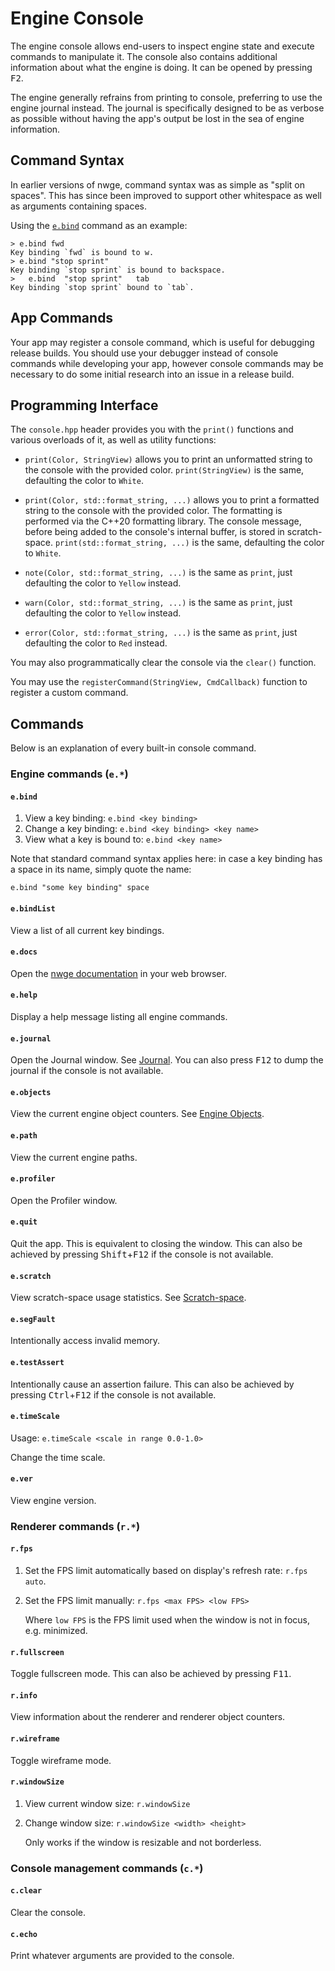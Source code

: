 # Engine Console

The engine console allows end-users to inspect engine state and execute commands
to manipulate it. The console also contains additional information about what
the engine is doing. It can be opened by pressing <kbd>F2</kbd>.

The engine generally refrains from printing to console, preferring to use the
engine journal instead. The journal is specifically designed to be as verbose as
possible without having the app's output be lost in the sea of engine
information.

## Command Syntax

In earlier versions of nwge, command syntax was as simple as "split on spaces".
This has since been improved to support other whitespace as well as arguments
containing spaces.

Using the [`e.bind`](#ebind) command as an example:

```console
> e.bind fwd
Key binding `fwd` is bound to w.
> e.bind "stop sprint"
Key binding `stop sprint` is bound to backspace.
> 	e.bind	"stop sprint"	tab
Key binding `stop sprint` bound to `tab`.
```

## App Commands

Your app may register a console command, which is useful for debugging release
builds. You should use your debugger instead of console commands while
developing your app, however console commands may be necessary to do some
initial research into an issue in a release build.

## Programming Interface

The `console.hpp` header provides you with the `print()` functions and various
overloads of it, as well as utility functions:

* `print(Color, StringView)` allows you to print an unformatted string to the
  console with the provided color. `print(StringView)` is the same, defaulting
  the color to `White`.

* `print(Color, std::format_string, ...)` allows you to print a formatted string
  to the console with the provided color. The formatting is performed via the
  C++20 formatting library. The console message, before being added to the
  console's internal buffer, is stored in scratch-space.
  `print(std::format_string, ...)` is the same, defaulting the color to `White`.

* `note(Color, std::format_string, ...)` is the same as `print`, just defaulting
  the color to `Yellow` instead.

* `warn(Color, std::format_string, ...)` is the same as `print`, just defaulting
  the color to `Yellow` instead.

* `error(Color, std::format_string, ...)` is the same as `print`, just
  defaulting the color to `Red` instead.

You may also programmatically clear the console via the `clear()` function.

You may use the `registerCommand(StringView, CmdCallback)` function to register
a custom command.

## Commands

Below is an explanation of every built-in console command.

### Engine commands (`e.*`)

#### `e.bind`

1. View a key binding: `e.bind <key binding>`
2. Change a key binding: `e.bind <key binding> <key name>`
3. View what a key is bound to: `e.bind <key name>`

Note that standard command syntax applies here: in case a key binding has a
space in its name, simply quote the name:

```console
e.bind "some key binding" space
```

#### `e.bindList`

View a list of all current key bindings.

#### `e.docs`

Open the [nwge documentation] in your web browser.

#### `e.help`

Display a help message listing all engine commands.

#### `e.journal`

Open the Journal window. See [Journal]. You can also press <kbd>F12</kbd> to
dump the journal if the console is not available.

#### `e.objects`

View the current engine object counters. See [Engine Objects].

#### `e.path`

View the current engine paths.

#### `e.profiler`

Open the Profiler window.

#### `e.quit`

Quit the app. This is equivalent to closing the window. This can also be
achieved by pressing <kbd>Shift</kbd>+<kbd>F12</kbd> if the console is not
available.

#### `e.scratch`

View scratch-space usage statistics. See [Scratch-space].

#### `e.segFault`

Intentionally access invalid memory.

#### `e.testAssert`

Intentionally cause an assertion failure. This can also be achieved by pressing
<kbd>Ctrl</kbd>+<kbd>F12</kbd> if the console is not available.

#### `e.timeScale`

Usage: `e.timeScale <scale in range 0.0-1.0>`

Change the time scale.

#### `e.ver`

View engine version.

[nwge documentation]: README
[Journal]: JOURNAL
[Engine Objects]: OBJECTS
[Scratch-space]: MEMORY#scratch-space

### Renderer commands (`r.*`)

#### `r.fps`

1. Set the FPS limit automatically based on display's refresh rate: `r.fps auto`.
2. Set the FPS limit manually: `r.fps <max FPS> <low FPS>`

    Where `low FPS` is the FPS limit used when the window is not in focus, e.g.
    minimized.

#### `r.fullscreen`

Toggle fullscreen mode. This can also be achieved by pressing <kbd>F11</kbd>.

#### `r.info`

View information about the renderer and renderer object counters.

#### `r.wireframe`

Toggle wireframe mode.

#### `r.windowSize`

1. View current window size: `r.windowSize`
2. Change window size: `r.windowSize <width> <height>`

    Only works if the window is resizable and not borderless.

### Console management commands (`c.*`)

#### `c.clear`

Clear the console.

#### `c.echo`

Print whatever arguments are provided to the console.
